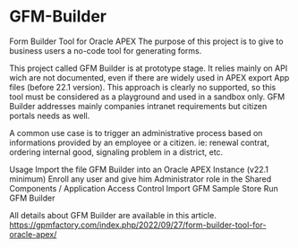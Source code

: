 # GFM-Builder
Form Builder Tool for Oracle APEX
The purpose of this project is to give to business users a no-code tool for generating forms.

This project called GFM Builder is at prototype stage. It relies mainly on API wich are not documented, even if there are widely used in APEX export App files (before 22.1 version). This approach is clearly no supported, so this tool must be considered as a playground and used in a sandbox only.
GFM Builder addresses mainly companies intranet requirements but citizen portals needs as well.

A common use case is to trigger an administrative process based on informations provided by an employee or a citizen. ie: renewal contrat, ordering internal good, signaling problem in a district, etc.

Usage
Import the file GFM Builder into an Oracle APEX Instance (v22.1 minimum)
Enroll any user and give him Administrator role  in the Shared Components / Application Access Control
Import GFM Sample Store
Run GFM Builder

All details about GFM Builder are available in this article. 
https://gpmfactory.com/index.php/2022/09/27/form-builder-tool-for-oracle-apex/

